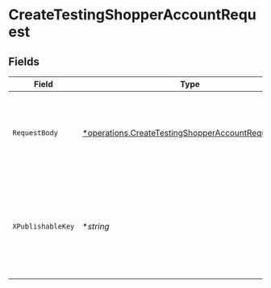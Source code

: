 # CreateTestingShopperAccountRequest


## Fields

| Field                                                                                                                                                                 | Type                                                                                                                                                                  | Required                                                                                                                                                              | Description                                                                                                                                                           | Example                                                                                                                                                               |
| --------------------------------------------------------------------------------------------------------------------------------------------------------------------- | --------------------------------------------------------------------------------------------------------------------------------------------------------------------- | --------------------------------------------------------------------------------------------------------------------------------------------------------------------- | --------------------------------------------------------------------------------------------------------------------------------------------------------------------- | --------------------------------------------------------------------------------------------------------------------------------------------------------------------- |
| `RequestBody`                                                                                                                                                         | [*operations.CreateTestingShopperAccountRequestBody](../../../pkg/models/operations/createtestingshopperaccountrequestbody.md)                                        | :heavy_minus_sign:                                                                                                                                                    | N/A                                                                                                                                                                   | {<br/>"deactivate_in_days": 30,<br/>"email_state": "verified",<br/>"phone_state": "verified"<br/>}                                                                    |
| `XPublishableKey`                                                                                                                                                     | **string*                                                                                                                                                             | :heavy_minus_sign:                                                                                                                                                    | The publicly viewable identifier used to identify a merchant division. This key is found in the Developer > API section of the Bolt Merchant Dashboard [RECOMMENDED]. |                                                                                                                                                                       |